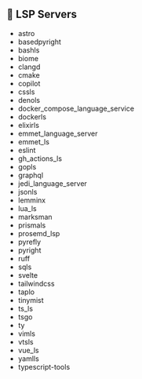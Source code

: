 ## 🚀 LSP Servers

- astro
- basedpyright
- bashls
- biome
- clangd
- cmake
- copilot
- cssls
- denols
- docker_compose_language_service
- dockerls
- elixirls
- emmet_language_server
- emmet_ls
- eslint
- gh_actions_ls
- gopls
- graphql
- jedi_language_server
- jsonls
- lemminx
- lua_ls
- marksman
- prismals
- prosemd_lsp
- pyrefly
- pyright
- ruff
- sqls
- svelte
- tailwindcss
- taplo
- tinymist
- ts_ls
- tsgo
- ty
- vimls
- vtsls
- vue_ls
- yamlls
- typescript-tools
